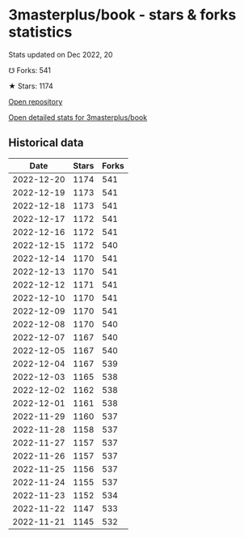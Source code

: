 # 3masterplus/book - stars & forks statistics

Stats updated on Dec 2022, 20

☋ Forks: 541

★ Stars: 1174

[Open repository](https://github.com/3masterplus/book)

[Open detailed stats for 3masterplus/book](https://reviewgithub.com/rep/3masterplus/book)

## Historical data
| Date | Stars | Forks |
|------|-------|-------|
| 2022-12-20 | 1174 | 541 | 
| 2022-12-19 | 1173 | 541 | 
| 2022-12-18 | 1173 | 541 | 
| 2022-12-17 | 1172 | 541 | 
| 2022-12-16 | 1172 | 541 | 
| 2022-12-15 | 1172 | 540 | 
| 2022-12-14 | 1170 | 541 | 
| 2022-12-13 | 1170 | 541 | 
| 2022-12-12 | 1171 | 541 | 
| 2022-12-10 | 1170 | 541 | 
| 2022-12-09 | 1170 | 541 | 
| 2022-12-08 | 1170 | 540 | 
| 2022-12-07 | 1167 | 540 | 
| 2022-12-05 | 1167 | 540 | 
| 2022-12-04 | 1167 | 539 | 
| 2022-12-03 | 1165 | 538 | 
| 2022-12-02 | 1162 | 538 | 
| 2022-12-01 | 1161 | 538 | 
| 2022-11-29 | 1160 | 537 | 
| 2022-11-28 | 1158 | 537 | 
| 2022-11-27 | 1157 | 537 | 
| 2022-11-26 | 1157 | 537 | 
| 2022-11-25 | 1156 | 537 | 
| 2022-11-24 | 1155 | 537 | 
| 2022-11-23 | 1152 | 534 | 
| 2022-11-22 | 1147 | 533 | 
| 2022-11-21 | 1145 | 532 | 

